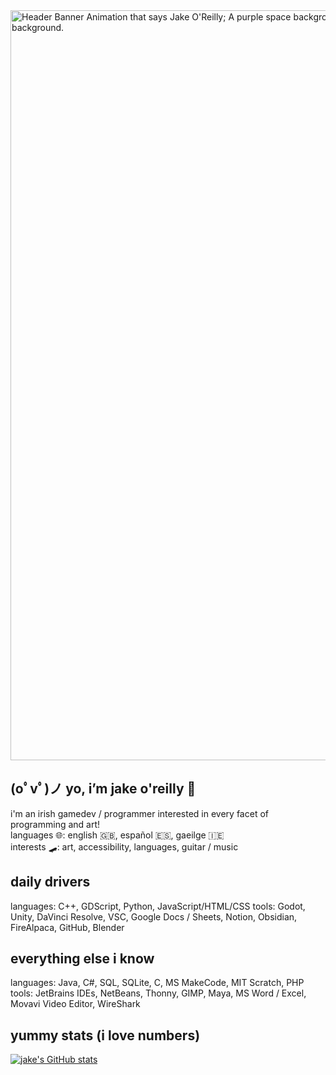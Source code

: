 <img src="https://github.com/JakeDaSpud/JakeDaSpud/assets/78006039/bde38fdb-a21e-42b2-afb7-077a7ac16879" width="1200px" alt="Header Banner Animation that says Jake O'Reilly; A purple space background with the 8 planets scrolling from left to right; A witch and black cat on a broom flies past and into the background." title="Header Banner Animation that says Jake O'Reilly; A purple space background with the 8 planets scrolling from left to right; A witch and black cat on a broom flies past and into the background.">

## (oﾟvﾟ)ノ yo, i’m jake o'reilly 🥐
i'm an irish gamedev / programmer interested in every facet of programming and art!
<br>languages 🌐: english 🇬🇧, español 🇪🇸, gaeilge 🇮🇪
<br>interests 🛹: art, accessibility, languages, guitar / music

## daily drivers
languages: C++, GDScript, Python, JavaScript/HTML/CSS
tools: Godot, Unity, DaVinci Resolve, VSC, Google Docs / Sheets, Notion, Obsidian, FireAlpaca, GitHub, Blender

## everything else i know
languages: Java, C#, SQL, SQLite, C, MS MakeCode, MIT Scratch, PHP
tools: JetBrains IDEs, NetBeans, Thonny, GIMP, Maya, MS Word / Excel, Movavi Video Editor, WireShark

## yummy stats (i love numbers)
[![jake's GitHub stats](https://github-readme-stats.vercel.app/api?username=jakedaspud&theme=nightowl)](https://github.com/anuraghazra/github-readme-stats)
